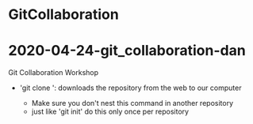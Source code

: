 # GitCollaboration
# 2020-04-24-git_collaboration-dan
Git Collaboration Workshop
- 'git clone <URL>': downloads the repository from the web to our computer
	- Make sure you don't nest this command in another repository
	- just like 'git init' do this only once per repository

